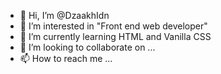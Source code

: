 - 👋 Hi, I’m @DzaakhIdn
- 👀 I’m interested in "Front end web developer"
- 🌱 I’m currently learning HTML and Vanilla CSS
- 💞️ I’m looking to collaborate on ...
- 📫 How to reach me ...

<!---
DzaakhIdn/DzaakhIdn is a ✨ special ✨ repository because its `README.md` (this file) appears on your GitHub profile.
You can click the Preview link to take a look at your changes.
--->
